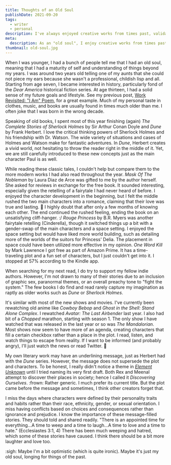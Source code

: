 ```yaml
---
title: Thoughts of an Old Soul
publishDate: 2021-09-20
tags:
  - writer
  - personal
description: I've always enjoyed creative works from times past, validating my identity as an "old soul." Here I compare the differences I've noticed in the creative works of today.
meta:
  description: As an "old soul", I enjoy creative works from times past. Recently, I've noticed a difference between those and the works of today.
thumbnail: old-soul.jpg
---
```


When I was younger, I had a bunch of people tell me that I had an old soul, meaning that I had a maturity of self and understanding of things beyond my years. I was around two years old telling one of my aunts that she could not piece my ears because she wasn't a professional, childish lisp and all. Starting from age seven, I became interested in history, particularly fond of the _Dear America_ historical fiction series. At age thirteen, I had a solid sense of my future goals and lifestyle. See my previous post, [Work Revisited: "I Am" Poem](/post/work-revisited-i-am-poem), for a great example. Much of my personal taste in clothes, music, and books are usually found in times much older than me. I often joke that I was born in the wrong decade.

Speaking of old books, I spent most of this year finishing (again) _The Complete Stories of Sherlock Holmes_ by Sir Arthur Conan Doyle and _Dune_ by Frank Herbert. I love the critical thinking powers of Sherlock Holmes and his friendship with Dr. Watson. The wide variety of situations and cases of Holmes and Watson make for fantastic adventures. In _Dune_, Herbert creates a vivid world, not hesitating to throw the reader right in the middle of it. Yet, we are still carefully introduced to these new concepts just as the main character Paul is as well.

While reading these classic tales, I couldn't help but compare them to the more modern works I had also read throughout the year. _Mask Of The Nobleman_ by Laura Diaz de Arce was gifted to me by the author herself. She asked for reviews in exchange for the free book. It sounded interesting, especially given the retelling of a fairytale I had never heard of before. I enjoyed the character development in the beginning, but I felt the middle rushed the two main characters into a romance, claiming that their love was true and lasting. :shrug: I highly doubt that after only a few months of knowing each other. The end continued the rushed feeling, ending the book on an unsatisfying cliff-hanger. :/ _Rouge Princess_ by B.R. Myers was another fairytale retelling (Cinderella), though it switched things up a bit with a gender-swap of the main characters and a space setting. I enjoyed the space setting but would have liked more world building, such as detailing more of the worlds of the suitors for Princess' Delia. The placement in space could have been utilized more effective in my opinion. _One Word Kill_ by Mark Lawrence I got free as part of Amazon Prime. It has a time-traveling plot and a fun set of characters, but I just couldn't get into it. I stopped at 57% according to the Kindle app.

When searching for my next read, I do try to support my fellow indie authors. However, I'm not drawn to many of their stories due to an inclusion of graphic sex, paranormal themes, or an overall preachy tone to "fight the system." The few books I do find and read rarely capture my imagination as raptly as older works such as _Dune_ or _Sherlock Holmes_.

It's similar with most of the new shows and movies. I've currently been rewatching old anime like _Cowboy Bebop_ and _Ghost in the Shell: Stand Alone Complex_. I rewatched _Avatar: The Last Airbender_ last year. I also had bit of a _Chopped_ marathon, starting with season 1. The only show I have watched that was released in the last year or so was _The Mandalorian_. Most shows now seem to have more of an agenda, creating characters that fill a certain checkbox rather than a place in the plot. I read, listen, and watch things to escape from reality. If I want to be informed (and probably angry), I'll just watch the news or read Twitter. :shrug:

My own literary work may have an underlining message, just as Herbert had with the _Dune_ series. However, the message does not supersede the plot and characters. To be honest, I really didn't notice a theme in [_Element Unknown_](/book/element-unknown) until I tried naming its very first draft. Both Rex and Meenal attempt to discover their places in society; hence I called it _Discovering Ourselves_. :frown: Rather generic. I much prefer its current title. But the plot came before the message and sometimes, I think other creators forget that.

I miss the days where characters were defined by their personality traits and habits rather than their race, ethnicity, gender, or sexual orientation. I miss having conflicts based on choices and consequences rather than ignorance and prejudice. I know the importance of these message-filled stories. They should told and shared readily. "There is an appointed time for everything...A time to weep and a time to laugh...A time to love and a time to hate." (Ecclesiastes 3:1, 4) There has been much weeping and hatred, which some of these stories have caused. I think there should be a bit more laughter and love too.

:sigh: Maybe I'm a bit optimistic (which is quite ironic). Maybe it's just my old soul, longing for things of the past.
